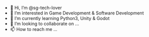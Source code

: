 - 👋 Hi, I’m @sg-tech-lover
- 👀 I’m interested in Game Development & Software Development
- 🌱 I’m currently learning Python3, Unity & Godot
- 💞️ I’m looking to collaborate on ...
- 📫 How to reach me ...

<!---
sg-tech-lover/sg-tech-lover is a ✨ special ✨ repository because its `README.md` (this file) appears on your GitHub profile.
You can click the Preview link to take a look at your changes.
--->
